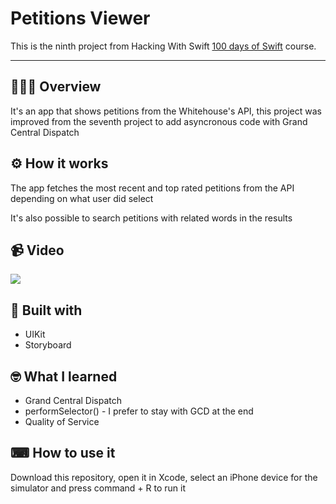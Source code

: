 <h1>Petitions Viewer</h1>

This is the ninth project from Hacking With Swift [100 days of Swift](https://www.hackingwithswift.com/100) course.

---

## 💁🏽‍♂️ Overview

It's an app that shows petitions from the Whitehouse's API,
this project was improved from the seventh project to add
asyncronous code with Grand Central Dispatch

## ⚙️ How it works

The app fetches the most recent and top rated petitions from 
the API depending on what user did select

It's also possible to search petitions with related words in 
the results

## 📹 Video

![](https://media.giphy.com/media/FK2M6VueZRzvXzvCv9/giphy.gif)

## 🔨 Built with

- UIKit
- Storyboard

## 🤓 What I learned

- Grand Central Dispatch
- performSelector() - I prefer to stay with GCD at the end
- Quality of Service

## ⌨ How to use it

Download this repository, open it in Xcode, select an iPhone
device for the simulator and press command + R to run it
